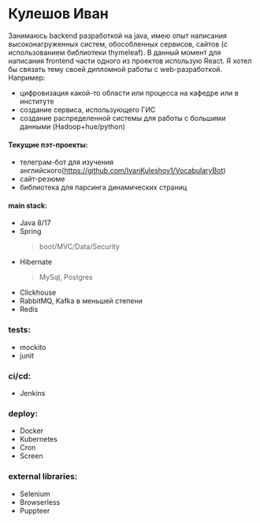 # Кулешов Иван
Занимаюсь backend разработкой на java, имею опыт написания высоконагруженных систем, обособленных сервисов, сайтов (с использованием библиотеки thymeleaf). В данный момент для написания frontend части одного из проектов использую React.
Я хотел бы связать тему своей дипломной работы с web-разработкой. Например: 
- цифровизация какой-то области или процесса на кафедре или в институте
- создание сервиса, использующего ГИС
- создание распределенной системы для работы с большими данными (Hadoop+hue/python)
#### Текущие пэт-проекты:
- телеграм-бот для изучения английского(https://github.com/IvanKuleshov1/VocabularyBot)
- сайт-резюме
- библиотека для парсинга динамических страниц
#### main stack:
- Java 8/17 
- Spring 
    > boot/MVC/Data/Security
- Hibernate 
    > MySql, Postgres 
- Clickhouse
- RabbitMQ, Kafka в меньшей степени
- Redis
### tests:
- mockito
- junit

### ci/cd:
- Jenkins

### deploy:
- Docker
- Kubernetes
- Cron
- Screen

### external libraries:
- Selenium
- Browserless
- Puppteer
